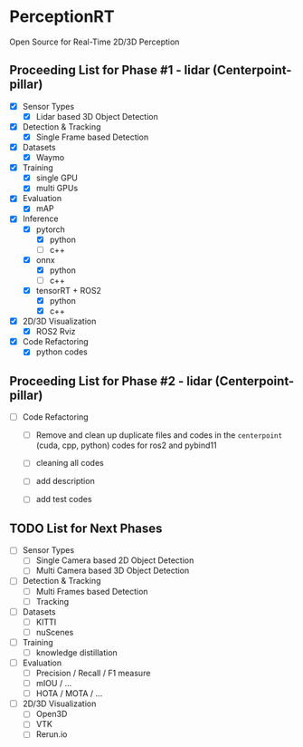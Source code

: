 # PerceptionRT
Open Source for Real-Time 2D/3D Perception

## Proceeding List for Phase #1 - lidar (Centerpoint-pillar)
- [X] Sensor Types
  - [X] Lidar based 3D Object Detection
- [X] Detection & Tracking
  - [X] Single Frame based Detection
- [X] Datasets
  - [X] Waymo
- [X] Training
  - [X] single GPU
  - [X] multi GPUs
- [X] Evaluation
  - [X] mAP 
- [X] Inference
  - [X] pytorch
    - [X] python
    - [ ] c++
  - [X] onnx
    - [X] python
    - [ ] c++ 
  - [X] tensorRT + ROS2
    - [X] python
    - [X] c++
- [X] 2D/3D Visualization
  - [X] ROS2 Rviz 
- [X] Code Refactoring
  - [X] python codes

## Proceeding List for Phase #2 - lidar (Centerpoint-pillar)
- [ ] Code Refactoring
  - [ ] Remove and clean up duplicate files and codes in the `centerpoint` (cuda, cpp, python) codes for ros2 and pybind11
  - [ ] cleaning all codes
  - [ ] add description
  - [ ] add test codes

    
## TODO List for Next Phases
- [ ] Sensor Types
  - [ ] Single Camera based 2D Object Detection
  - [ ] Multi Camera based 3D Object Detection
- [ ] Detection & Tracking
  - [ ] Multi Frames based Detection
  - [ ] Tracking
- [ ] Datasets
  - [ ] KITTI
  - [ ] nuScenes
- [ ] Training
  - [ ] knowledge distillation
- [ ] Evaluation
  - [ ] Precision / Recall / F1 measure
  - [ ] mIOU / ...
  - [ ] HOTA / MOTA / ...
- [ ] 2D/3D Visualization
  - [ ] Open3D
  - [ ] VTK
  - [ ] Rerun.io
